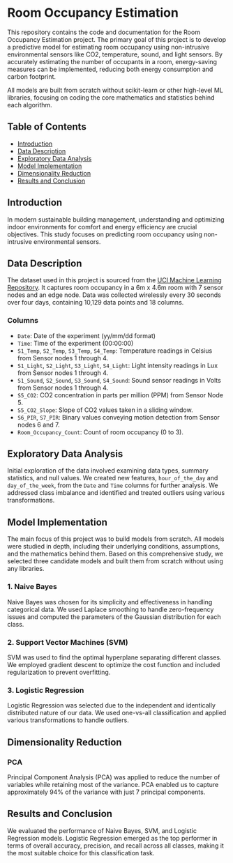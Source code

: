 # Room Occupancy Estimation

This repository contains the code and documentation for the Room Occupancy Estimation project. The primary goal of this project is to develop a predictive model for estimating room occupancy using non-intrusive environmental sensors like CO2, temperature, sound, and light sensors. By accurately estimating the number of occupants in a room, energy-saving measures can be implemented, reducing both energy consumption and carbon footprint.

All models are built from scratch without scikit-learn or other high-level ML libraries, focusing on coding the core mathematics and statistics behind each algorithm.

## Table of Contents
- [Introduction](#introduction)
- [Data Description](#data-description)
- [Exploratory Data Analysis](#exploratory-data-analysis)
- [Model Implementation](#model-implementation)
- [Dimensionality Reduction](#dimensionality-reduction)
- [Results and Conclusion](#results-and-conclusion)

## Introduction
In modern sustainable building management, understanding and optimizing indoor environments for comfort and energy efficiency are crucial objectives. This study focuses on predicting room occupancy using non-intrusive environmental sensors.

## Data Description
The dataset used in this project is sourced from the [UCI Machine Learning Repository](https://archive.ics.uci.edu/dataset/864/room+occupancy+estimation). It captures room occupancy in a 6m x 4.6m room with 7 sensor nodes and an edge node. Data was collected wirelessly every 30 seconds over four days, containing 10,129 data points and 18 columns. 

### Columns
- `Date`: Date of the experiment (yy/mm/dd format)
- `Time`: Time of the experiment (00:00:00)
- `S1_Temp`, `S2_Temp`, `S3_Temp`, `S4_Temp`: Temperature readings in Celsius from Sensor nodes 1 through 4.
- `S1_Light`, `S2_Light`, `S3_Light`, `S4_Light`: Light intensity readings in Lux from Sensor nodes 1 through 4.
- `S1_Sound`, `S2_Sound`, `S3_Sound`, `S4_Sound`: Sound sensor readings in Volts from Sensor nodes 1 through 4.
- `S5_CO2`: CO2 concentration in parts per million (PPM) from Sensor Node 5.
- `S5_CO2_Slope`: Slope of CO2 values taken in a sliding window.
- `S6_PIR`, `S7_PIR`: Binary values conveying motion detection from Sensor nodes 6 and 7.
- `Room_Occupancy_Count`: Count of room occupancy (0 to 3).

## Exploratory Data Analysis
Initial exploration of the data involved examining data types, summary statistics, and null values. We created new features, `hour_of_the_day` and `day_of_the_week`, from the `Date` and `Time` columns for further analysis. We addressed class imbalance and identified and treated outliers using various transformations.

## Model Implementation
The main focus of this project was to build models from scratch. All models were studied in depth, including their underlying conditions, assumptions, and the mathematics behind them. Based on this comprehensive study, we selected three candidate models and built them from scratch without using any libraries.

### 1. Naive Bayes
Naive Bayes was chosen for its simplicity and effectiveness in handling categorical data. We used Laplace smoothing to handle zero-frequency issues and computed the parameters of the Gaussian distribution for each class.

### 2. Support Vector Machines (SVM)
SVM was used to find the optimal hyperplane separating different classes. We employed gradient descent to optimize the cost function and included regularization to prevent overfitting.

### 3. Logistic Regression
Logistic Regression was selected due to the independent and identically distributed nature of our data. We used one-vs-all classification and applied various transformations to handle outliers.

## Dimensionality Reduction
### PCA
Principal Component Analysis (PCA) was applied to reduce the number of variables while retaining most of the variance. PCA enabled us to capture approximately 94% of the variance with just 7 principal components.

## Results and Conclusion
We evaluated the performance of Naive Bayes, SVM, and Logistic Regression models. Logistic Regression emerged as the top performer in terms of overall accuracy, precision, and recall across all classes, making it the most suitable choice for this classification task.

